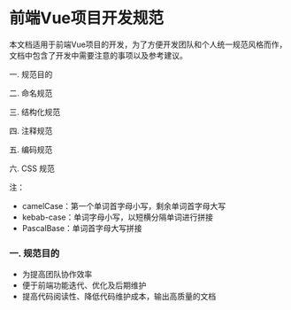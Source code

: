 # 前端Vue项目开发规范

本文档适用于前端Vue项目的开发，为了方便开发团队和个人统一规范风格而作，文档中包含了开发中需要注意的事项以及参考建议。

一. 规范目的

二. 命名规范

三. 结构化规范

四. 注释规范

五. 编码规范

六. CSS 规范

注：

- camelCase：第一个单词首字母小写，剩余单词首字母大写
- kebab-case：单词字母小写，以短横分隔单词进行拼接
- PascalBase：单词首字母大写拼接


### 一. 规范目的

*   为提高团队协作效率
*   便于前端功能迭代、优化及后期维护
*   提高代码阅读性、降低代码维护成本，输出高质量的文档






